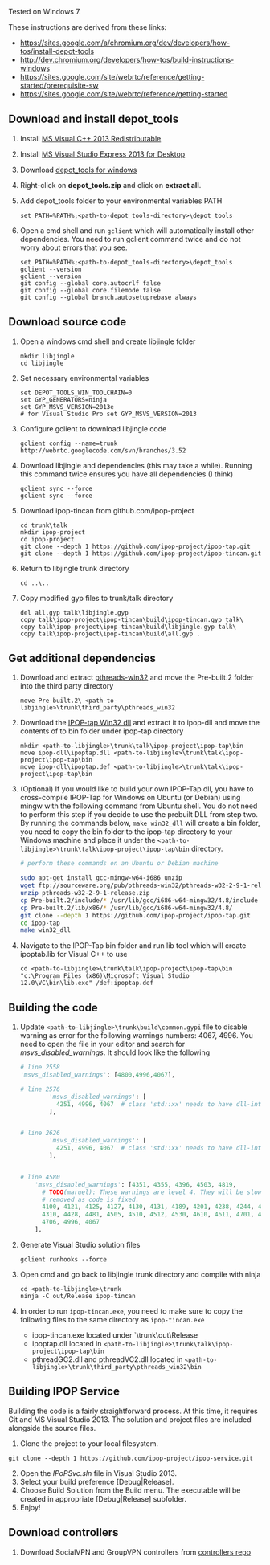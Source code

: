 Tested on Windows 7.

These instructions are derived from these links:

* https://sites.google.com/a/chromium.org/dev/developers/how-tos/install-depot-tools
* http://dev.chromium.org/developers/how-tos/build-instructions-windows
* https://sites.google.com/site/webrtc/reference/getting-started/prerequisite-sw
* https://sites.google.com/site/webrtc/reference/getting-started

## Download and install depot_tools

1.  Install [MS Visual C++ 2013 Redistributable](http://www.microsoft.com/en-us/download/details.aspx?id=40784)

1.  Install [MS Visual Studio Express 2013 for Desktop](http://www.visualstudio.com/downloads/download-visual-studio-vs#d-express-windows-desktop)

1.  Download [depot_tools for windows](https://src.chromium.org/svn/trunk/tools/depot_tools.zip)

2.  Right-click on **depot_tools.zip** and click on **extract all**.

3.  Add depot_tools folder to your environmental variables PATH

    ```
    set PATH=%PATH%;<path-to-depot_tools-directory>\depot_tools
    ```

4.  Open a cmd shell and run `gclient` which will automatically install other dependencies.
    You need to run gclient command twice and do not worry about errors that you see.

    ```
    set PATH=%PATH%;<path-to-depot_tools-directory>\depot_tools
    gclient --version
    gclient --version
    git config --global core.autocrlf false
    git config --global core.filemode false
    git config --global branch.autosetuprebase always
    ```

## Download source code

1.  Open a windows cmd shell and create libjingle folder

    ```
    mkdir libjingle
    cd libjingle
    ```
2. Set necessary environmental variables

    ```
    set DEPOT_TOOLS_WIN_TOOLCHAIN=0
    set GYP_GENERATORS=ninja
    set GYP_MSVS_VERSION=2013e
    # for Visual Studio Pro set GYP_MSVS_VERSION=2013
    ```

2.  Configure gclient to download libjingle code

    ```
    gclient config --name=trunk http://webrtc.googlecode.com/svn/branches/3.52
    ```

3.  Download libjingle and dependencies (this may take a while). Running this command twice
    ensures you have all dependencies (I think)

    ```
    gclient sync --force
    gclient sync --force
    ```

4.  Download ipop-tincan from github.com/ipop-project

    ```
    cd trunk\talk
    mkdir ipop-project
    cd ipop-project
    git clone --depth 1 https://github.com/ipop-project/ipop-tap.git
    git clone --depth 1 https://github.com/ipop-project/ipop-tincan.git
    ```

5.  Return to libjingle trunk directory

    ```
    cd ..\..
    ```

6.  Copy modified gyp files to trunk/talk directory

    ```
    del all.gyp talk\libjingle.gyp
    copy talk\ipop-project\ipop-tincan\build\ipop-tincan.gyp talk\
    copy talk\ipop-project\ipop-tincan\build\libjingle.gyp talk\
    copy talk\ipop-project\ipop-tincan\build\all.gyp .
    ```

## Get additional dependencies

1.  Download and extract [pthreads-win32](ftp://sourceware.org/pub/pthreads-win32/pthreads-w32-2-9-1-release.zip) and move the Pre-built.2 folder into the third party directory

    ```
    move Pre-built.2\ <path-to-libjingle>\trunk\third_party\pthreads_win32
    ```

2. Download the [IPOP-tap Win32 dll](http://www.acis.ufl.edu/~ipop/files/ipop-dll.zip) and 
   extract it to ipop-dll and move the contents of to bin folder under ipop-tap directory

    ```
    mkdir <path-to-libjingle>\trunk\talk\ipop-project\ipop-tap\bin
    move ipop-dll\ipoptap.dll <path-to-libjingle>\trunk\talk\ipop-project\ipop-tap\bin
    move ipop-dll\ipoptap.def <path-to-libjingle>\trunk\talk\ipop-project\ipop-tap\bin
    ```

3.  (Optional) If you would like to build your own IPOP-Tap dll, you have to cross-compile IPOP-Tap
    for Windows on Ubuntu (or Debian) using mingw with the following command from Ubuntu shell.
    You do not need to perform this step if you decide to use the prebuilt DLL from step two.
    By running the commands below, `make win32_dll` will create a bin folder, you need to copy the
    bin folder to the ipop-tap directory to your Windows machine and place it under the
    `<path-to-libjingle>\trunk\talk\ipop-project\ipop-tap\bin` directory.

    ```bash
    # perform these commands on an Ubuntu or Debian machine

    sudo apt-get install gcc-mingw-w64-i686 unzip
    wget ftp://sourceware.org/pub/pthreads-win32/pthreads-w32-2-9-1-release.zip
    unzip pthreads-w32-2-9-1-release.zip
    cp Pre-built.2/include/* /usr/lib/gcc/i686-w64-mingw32/4.8/include
    cp Pre-built.2/lib/x86/* /usr/lib/gcc/i686-w64-mingw32/4.8/
    git clone --depth 1 https://github.com/ipop-project/ipop-tap.git
    cd ipop-tap
    make win32_dll
    ```

4.  Navigate to the IPOP-Tap bin folder and run lib tool which will create ipoptab.lib for
    Visual C++ to use

    ```
    cd <path-to-libjingle>\trunk\talk\ipop-project\ipop-tap\bin
    "c:\Program Files (x86)\Microsoft Visual Studio 12.0\VC\bin\lib.exe" /def:ipoptap.def
    ```

## Building the code

1.  Update `<path-to-libjingle>\trunk\build\common.gypi` file to disable warning as error for
    the following warnings numbers: 4067, 4996. You need to open the file in your editor and
    search for _msvs_disabled_warnings_. It should look like the following

    ```python
    # line 2558
    'msvs_disabled_warnings': [4800,4996,4067],

    # line 2576
            'msvs_disabled_warnings': [
              4251, 4996, 4067  # class 'std::xx' needs to have dll-interface.
            ],


    # line 2626
            'msvs_disabled_warnings': [
              4251, 4996, 4067  # class 'std::xx' needs to have dll-interface.
            ],


    # line 4580
        'msvs_disabled_warnings': [4351, 4355, 4396, 4503, 4819,
          # TODO(maruel): These warnings are level 4. They will be slowly
          # removed as code is fixed.
          4100, 4121, 4125, 4127, 4130, 4131, 4189, 4201, 4238, 4244, 4245,
          4310, 4428, 4481, 4505, 4510, 4512, 4530, 4610, 4611, 4701, 4702,
          4706, 4996, 4067
        ],
    ```

1.  Generate Visual Studio solution files

    ```
    gclient runhooks --force
    ```
1.  Open cmd and go back to libjingle trunk directory and compile with ninja

    ```
    cd <path-to-libjingle>\trunk
    ninja -C out/Release ipop-tincan
    ```


2.  In order to run `ipop-tincan.exe`, you need to make sure to copy the following files to the
    same directory as `ipop-tincan.exe`

    * ipop-tincan.exe located under `<path-to-libjingle>\trunk\out\Release
    * ipoptap.dll located in `<path-to-libjingle>\trunk\talk\ipop-project\ipop-tap\bin`
    * pthreadGC2.dll and pthreadVC2.dll located in
      `<path-to-libjingle>\trunk\third_party\pthreads_win32\bin`

## Building IPOP Service

Building the code is a fairly straightforward process. At this time, it requires Git and MS Visual Studio 2013. The solution and project files are included alongside the source files. 

1. Clone the project to your local filesystem.

 ```
git clone --depth 1 https://github.com/ipop-project/ipop-service.git
 ```
2. Open the _IPoPSvc.sln_ file in Visual Studio 2013.
3. Select your build preference [Debug|Release].
4. Choose Build Solution from the Build menu. The executable will be created in appropriate [Debug|Release] subfolder.
5. Enjoy!

## Download controllers

1.  Download SocialVPN and GroupVPN controllers from [controllers repo](http://github.com/ipop-project/controllers/)